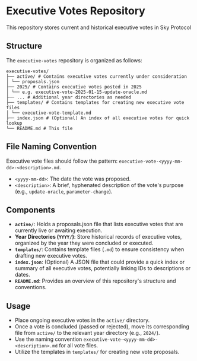 # Executive Votes Repository

This repository stores current and historical executive votes in Sky Protocol

## Structure

The `executive-votes` repository is organized as follows:

```
executive-votes/
├── active/ # Contains executive votes currently under consideration
│ └── proposals.json
├── 2025/ # Contains executive votes posted in 2025
│ └── e.g. executive-vote-2025-01-15-update-oracle.md
├── ... # Additional year directories as needed
├── templates/ # Contains templates for creating new executive vote files
│ └── executive-vote-template.md
├── index.json # (Optional) An index of all executive votes for quick lookup
└── README.md # This file
```

## File Naming Convention

Executive vote files should follow the pattern: `executive-vote-<yyyy-mm-dd>-<description>.md`.

- `<yyyy-mm-dd>`: The date the vote was proposed.
- `<description>`: A brief, hyphenated description of the vote's purpose (e.g., `update-oracle`, `parameter-change`).

## Components

- **`active/`**: Holds a proposals.json file that lists executive votes that are currently live or awaiting execution.
- **Year Directories (`YYYY/`)**: Store historical records of executive votes, organized by the year they were concluded or executed.
- **`templates/`**: Contains template files (`.md`) to ensure consistency when drafting new executive votes.
- **`index.json`**: (Optional) A JSON file that could provide a quick index or summary of all executive votes, potentially linking IDs to descriptions or dates.
- **`README.md`**: Provides an overview of this repository's structure and conventions.

## Usage

- Place ongoing executive votes in the `active/` directory.
- Once a vote is concluded (passed or rejected), move its corresponding file from `active/` to the relevant year directory (e.g., `2024/`).
- Use the naming convention `executive-vote-<yyyy-mm-dd>-<description>.md` for all vote files.
- Utilize the templates in `templates/` for creating new vote proposals.
